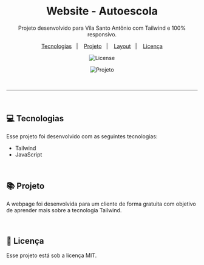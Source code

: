 
<h1 align="center"> Website - Autoescola</h1>

<p align="center">
Projeto desenvolvido para Vila Santo Antônio com Tailwind e 100% responsivo.
</p>

<p align="center">
  <a href="#-tecnologias">Tecnologias</a>&nbsp;&nbsp;&nbsp;|&nbsp;&nbsp;&nbsp;
  <a href="#-projeto">Projeto</a>&nbsp;&nbsp;&nbsp;|&nbsp;&nbsp;&nbsp;
  <a href="#-layout">Layout</a>&nbsp;&nbsp;&nbsp;|&nbsp;&nbsp;&nbsp;
  <a href="#memo-licença">Licença</a>
</p>

<p align="center">
  <img alt="License" src="https://img.shields.io/static/v1?label=license&message=MIT&color=49AA26&labelColor=000000">
</p>

<p align="center">
  <img alt="Projeto" src="css/desktop.png">
</p>

<br>

---

<br>

## 💻 Tecnologias

Esse projeto foi desenvolvido com as seguintes tecnologias:

- Tailwind
- JavaScript

<br>

## 📚 Projeto

A webpage foi desenvolvida para um cliente de forma gratuita com objetivo de aprender mais sobre a tecnologia Tailwind.

<br>

## 📄 Licença

Esse projeto está sob a licença MIT.

